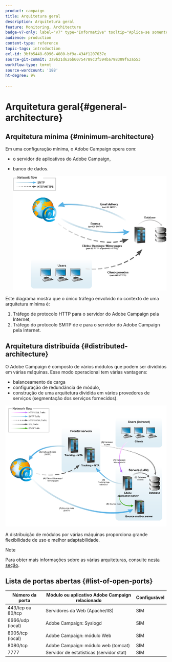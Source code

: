 ```yaml
---
product: campaign
title: Arquitetura geral
description: Arquitetura geral
feature: Monitoring, Architecture
badge-v7-only: label="v7" type="Informative" tooltip="Aplica-se somente ao Campaign Classic v7"
audience: production
content-type: reference
topic-tags: introduction
exl-id: 3bfb5448-6996-4080-bf9a-434f1207637e
source-git-commit: 3a9b21d626b60754789c3f594ba798309f62a553
workflow-type: tm+mt
source-wordcount: '188'
ht-degree: 9%

---
```


# Arquitetura geral{#general-architecture}



## Arquitetura mínima {#minimum-architecture}

Em uma configuração mínima, o Adobe Campaign opera com:

* o servidor de aplicativos do Adobe Campaign,
* banco de dados.

  ![](assets/formation_exploitation.png)

Este diagrama mostra que o único tráfego envolvido no contexto de uma arquitetura mínima é:

1. Tráfego de protocolo HTTP para o servidor do Adobe Campaign pela Internet,
1. Tráfego do protocolo SMTP de e para o servidor do Adobe Campaign pela Internet.

## Arquitetura distribuída {#distributed-architecture}

O Adobe Campaign é composto de vários módulos que podem ser divididos em várias máquinas. Esse modo operacional tem várias vantagens:

* balanceamento de carga
* configuração de redundância de módulo,
* construção de uma arquitetura dividida em vários provedores de serviços (segmentação dos serviços fornecidos).

![](assets/architecturerepartie.png)

A distribuição de módulos por várias máquinas proporciona grande flexibilidade de uso e melhor adaptabilidade.

>[!NOTE]
>
>Para obter mais informações sobre as várias arquiteturas, consulte [nesta seção](../../installation/using/general-architecture.md).

## Lista de portas abertas {#list-of-open-ports}

| Número da porta | Módulo ou aplicativo Adobe Campaign relacionado | Configurável |
|---|---|---|
| 443/tcp ou 80/tcp | Servidores da Web (Apache/IIS) | SIM |
| 6666/udp (local) | Adobe Campaign: Syslogd | SIM |
| 8005/tcp (local) | Adobe Campaign: módulo Web | SIM |
| 8080/tcp | Adobe Campaign: módulo web (tomcat) | SIM |
| 7777 | Servidor de estatísticas (servidor stat) | SIM |
